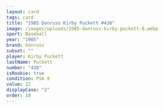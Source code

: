 ```yaml
---
layout: card
tags: card
title: "1985 Donruss Kirby Puckett #438"
image: /images/uploads/1985-donruss-kirby-puckett-8.webp
sport: Baseball
year: "1985"
brand: Donruss
subset: ""
player: Kirby Puckett
lastName: Puckett
number: "438"
isRookie: true
condition: PSA 8
value: 22
displayCase: "2"
order: 10
---
```

